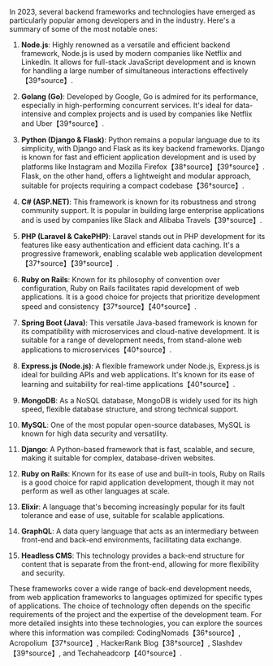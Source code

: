 In 2023, several backend frameworks and technologies have emerged as particularly popular among developers and in the industry. Here's a summary of some of the most notable ones:

1. **Node.js**: Highly renowned as a versatile and efficient backend framework, Node.js is used by modern companies like Netflix and LinkedIn. It allows for full-stack JavaScript development and is known for handling a large number of simultaneous interactions effectively【39†source】.

2. **Golang (Go)**: Developed by Google, Go is admired for its performance, especially in high-performing concurrent services. It's ideal for data-intensive and complex projects and is used by companies like Netflix and Uber【39†source】.

3. **Python (Django & Flask)**: Python remains a popular language due to its simplicity, with Django and Flask as its key backend frameworks. Django is known for fast and efficient application development and is used by platforms like Instagram and Mozilla Firefox【38†source】【39†source】. Flask, on the other hand, offers a lightweight and modular approach, suitable for projects requiring a compact codebase【36†source】.

4. **C# (ASP.NET)**: This framework is known for its robustness and strong community support. It is popular in building large enterprise applications and is used by companies like Slack and Alibaba Travels【39†source】.

5. **PHP (Laravel & CakePHP)**: Laravel stands out in PHP development for its features like easy authentication and efficient data caching. It's a progressive framework, enabling scalable web application development【37†source】【39†source】.

6. **Ruby on Rails**: Known for its philosophy of convention over configuration, Ruby on Rails facilitates rapid development of web applications. It is a good choice for projects that prioritize development speed and consistency【37†source】【40†source】.

7. **Spring Boot (Java)**: This versatile Java-based framework is known for its compatibility with microservices and cloud-native development. It is suitable for a range of development needs, from stand-alone web applications to microservices【40†source】.

8. **Express.js (Node.js)**: A flexible framework under Node.js, Express.js is ideal for building APIs and web applications. It's known for its ease of learning and suitability for real-time applications【40†source】.

9. **MongoDB**: As a NoSQL database, MongoDB is widely used for its high speed, flexible database structure, and strong technical support.

10. **MySQL**: One of the most popular open-source databases, MySQL is known for high data security and versatility.

11. **Django**: A Python-based framework that is fast, scalable, and secure, making it suitable for complex, database-driven websites.

12. **Ruby on Rails**: Known for its ease of use and built-in tools, Ruby on Rails is a good choice for rapid application development, though it may not perform as well as other languages at scale.

13. **Elixir**: A language that's becoming increasingly popular for its fault tolerance and ease of use, suitable for scalable applications.

14. **GraphQL**: A data query language that acts as an intermediary between front-end and back-end environments, facilitating data exchange.

15. **Headless CMS**: This technology provides a back-end structure for content that is separate from the front-end, allowing for more flexibility and security.

These frameworks cover a wide range of back-end development needs, from web application frameworks to languages optimized for specific types of applications. The choice of technology often depends on the specific requirements of the project and the expertise of the development team. For more detailed insights into these technologies, you can explore the sources where this information was compiled: CodingNomads【36†source】, Acropolium【37†source】, HackerRank Blog【38†source】, Slashdev【39†source】, and Techaheadcorp【40†source】.